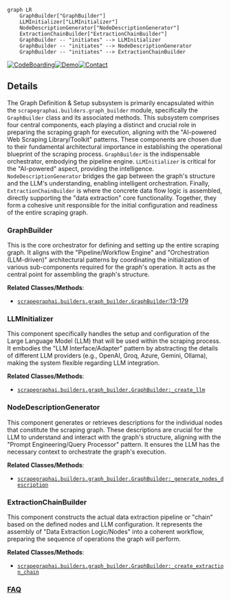 ```mermaid
graph LR
    GraphBuilder["GraphBuilder"]
    LLMInitializer["LLMInitializer"]
    NodeDescriptionGenerator["NodeDescriptionGenerator"]
    ExtractionChainBuilder["ExtractionChainBuilder"]
    GraphBuilder -- "initiates" --> LLMInitializer
    GraphBuilder -- "initiates" --> NodeDescriptionGenerator
    GraphBuilder -- "initiates" --> ExtractionChainBuilder
```

[![CodeBoarding](https://img.shields.io/badge/Generated%20by-CodeBoarding-9cf?style=flat-square)](https://github.com/CodeBoarding/GeneratedOnBoardings)[![Demo](https://img.shields.io/badge/Try%20our-Demo-blue?style=flat-square)](https://www.codeboarding.org/demo)[![Contact](https://img.shields.io/badge/Contact%20us%20-%20contact@codeboarding.org-lightgrey?style=flat-square)](mailto:contact@codeboarding.org)

## Details

The Graph Definition & Setup subsystem is primarily encapsulated within the `scrapegraphai.builders.graph_builder` module, specifically the `GraphBuilder` class and its associated methods. This subsystem comprises four central components, each playing a distinct and crucial role in preparing the scraping graph for execution, aligning with the "AI-powered Web Scraping Library/Toolkit" patterns. These components are chosen due to their fundamental architectural importance in establishing the operational blueprint of the scraping process. `GraphBuilder` is the indispensable orchestrator, embodying the pipeline engine. `LLMInitializer` is critical for the "AI-powered" aspect, providing the intelligence. `NodeDescriptionGenerator` bridges the gap between the graph's structure and the LLM's understanding, enabling intelligent orchestration. Finally, `ExtractionChainBuilder` is where the concrete data flow logic is assembled, directly supporting the "data extraction" core functionality. Together, they form a cohesive unit responsible for the initial configuration and readiness of the entire scraping graph.

### GraphBuilder
This is the core orchestrator for defining and setting up the entire scraping graph. It aligns with the "Pipeline/Workflow Engine" and "Orchestration (LLM-driven)" architectural patterns by coordinating the initialization of various sub-components required for the graph's operation. It acts as the central point for assembling the graph's structure.


**Related Classes/Methods**:

- <a href="https://github.com/ScrapeGraphAI/Scrapegraph-ai/blob/main/scrapegraphai/builders/graph_builder.py#L13-L179" target="_blank" rel="noopener noreferrer">`scrapegraphai.builders.graph_builder.GraphBuilder`:13-179</a>


### LLMInitializer
This component specifically handles the setup and configuration of the Large Language Model (LLM) that will be used within the scraping process. It embodies the "LLM Interface/Adapter" pattern by abstracting the details of different LLM providers (e.g., OpenAI, Groq, Azure, Gemini, Ollama), making the system flexible regarding LLM integration.


**Related Classes/Methods**:

- <a href="https://github.com/ScrapeGraphAI/Scrapegraph-ai/blob/main/scrapegraphai/builders/graph_builder.py" target="_blank" rel="noopener noreferrer">`scrapegraphai.builders.graph_builder.GraphBuilder:_create_llm`</a>


### NodeDescriptionGenerator
This component generates or retrieves descriptions for the individual nodes that constitute the scraping graph. These descriptions are crucial for the LLM to understand and interact with the graph's structure, aligning with the "Prompt Engineering/Query Processor" pattern. It ensures the LLM has the necessary context to orchestrate the graph's execution.


**Related Classes/Methods**:

- <a href="https://github.com/ScrapeGraphAI/Scrapegraph-ai/blob/main/scrapegraphai/builders/graph_builder.py" target="_blank" rel="noopener noreferrer">`scrapegraphai.builders.graph_builder.GraphBuilder:_generate_nodes_description`</a>


### ExtractionChainBuilder
This component constructs the actual data extraction pipeline or "chain" based on the defined nodes and LLM configuration. It represents the assembly of "Data Extraction Logic/Nodes" into a coherent workflow, preparing the sequence of operations the graph will perform.


**Related Classes/Methods**:

- <a href="https://github.com/ScrapeGraphAI/Scrapegraph-ai/blob/main/scrapegraphai/builders/graph_builder.py" target="_blank" rel="noopener noreferrer">`scrapegraphai.builders.graph_builder.GraphBuilder:_create_extraction_chain`</a>




### [FAQ](https://github.com/CodeBoarding/GeneratedOnBoardings/tree/main?tab=readme-ov-file#faq)